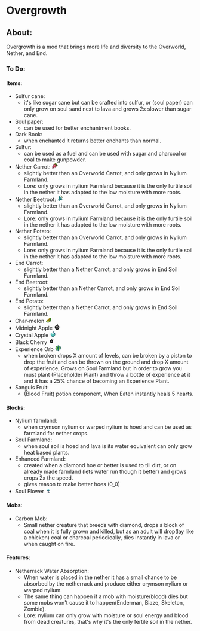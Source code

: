# Overgrowth
## About:
Overgrowth is a mod that brings more life and diversity to the Overworld, Nether, and End.


### To Do:
#### Items:
- Sulfur cane:
  - it's like sugar cane but can be crafted into sulfur, or (soul paper) can only grow on soul sand next to lava and grows 2x slower than sugar cane.
- Soul paper:
  - can be used for better enchantment books.
- Dark Book:
  - when enchanted it returns better enchants than normal.
- Sulfur:
  - can be used as a fuel and can be used with sugar and charcoal or coal to make gunpowder.
- Nether Carrot: <img src="https://github.com/creep3rcrafter/Overgrowth/blob/main/src/main/resources/assets/overgrowth/textures/item/nether_carrot.png">
  - slightly better than an Overworld Carrot, and only grows in Nylium Farmland.
  - Lore: only grows in nylium Farmland because it is the only furtile soil in the nether it has adapted to the low moisture with more roots.
- Nether Beetroot: <img src="https://github.com/creep3rcrafter/Overgrowth/blob/main/src/main/resources/assets/overgrowth/textures/item/nether_beetroot.png">
  - slightly better than an Overworld Carrot, and only grows in Nylium Farmland.
  - Lore: only grows in nylium Farmland because it is the only furtile soil in the nether it has adapted to the low moisture with more roots.
- Nether Potato:
  - slightly better than an Overworld Carrot, and only grows in Nylium Farmland.
  - Lore: only grows in nylium Farmland because it is the only furtile soil in the nether it has adapted to the low moisture with more roots.
- End Carrot:
  - slightly better than a Nether Carrot, and only grows in End Soil Farmland.
- End Beetroot:
  - slightly better than an Nether Carrot, and only grows in End Soil Farmland.
- End Potato:
  - slightly better than a Nether Carrot, and only grows in End Soil Farmland.
- Char-melon <img src="https://github.com/creep3rcrafter/Overgrowth/blob/main/src/main/resources/assets/overgrowth/textures/item/nether_melon_slice.png">
- Midnight Apple <img src="https://github.com/creep3rcrafter/Overgrowth/blob/main/src/main/resources/assets/overgrowth/textures/item/midnight_apple.png">
- Crystal Apple <img src="https://github.com/creep3rcrafter/Overgrowth/blob/main/src/main/resources/assets/overgrowth/textures/item/crystal_apple.png">
- Black Cherry <img src="https://github.com/creep3rcrafter/Overgrowth/blob/main/src/main/resources/assets/overgrowth/textures/item/black_cherry.png">
- Experience Orb <img src="https://github.com/creep3rcrafter/Overgrowth/blob/main/src/main/resources/assets/overgrowth/textures/item/experience_orb.png">
  - when broken drops X amount of levels, can be broken by a piston to drop the fruit and can be thrown on the ground and drop X amount of experience, Grows on Soul Farmland but in order to grow you must plant (Placeholder Plant) and throw a bottle of experience at it and it has a 25% chance of becoming an Experience Plant.
- Sanguis Fruit:
  - (Blood Fruit) potion component, When Eaten instantly heals 5 hearts.   
#### Blocks:
- Nylium farmland:
  - when crymson nylium or warped nylium is hoed and can be used as farmland for nether crops.
- Soul Farmland:
  - when soul soil is hoed and lava is its water equivalent can only grow heat based plants.
- Enhanced Farmland:
  - created when a diamond hoe or better is used to till dirt, or on already made farmland (lets water run though it better) and grows crops 2x the speed.
  - gives reason to make better hoes (0_0)
- Soul Flower <img src="https://github.com/creep3rcrafter/Overgrowth/blob/main/src/main/resources/assets/overgrowth/textures/item/soul_Flower.png">
#### Mobs:
- Carbon Mob:
  - Small nether creature that breeds with diamond, drops a block of coal when it is fully grown and killed, but as an adult will drop(lay like a chicken) coal or charcoal periodically, dies instantly in lava or when caught on fire.
#### Features:
- Netherrack Water Absorption:
  - When water is placed in the nether it has a small chance to be absorbed by the netherrack and produce either crymson nylium or warped nylium.
  - The same thing can happen if a mob with moisture(blood) dies but some mobs won't cause it to happen(Enderman, Blaze, Skeleton, Zombie). 
  - Lore: nylium can only grow with moisture or soul energy and blood from dead creatures, that's why it's the only fertile soil in the nether.
